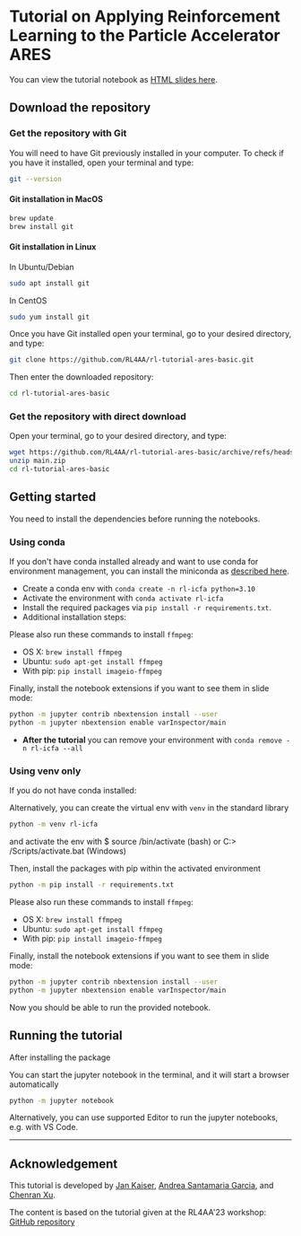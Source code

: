 # Tutorial on Applying Reinforcement Learning to the Particle Accelerator ARES

You can view the tutorial notebook as [HTML slides here](https://RL4AA.github.io/rl-tutorial-ares-basic/slides.html#/).


## Download the repository

### Get the repository with Git

You will need to have Git previously installed in your computer.
To check if you have it installed, open your terminal and type:

``` bash
git --version
```

#### Git installation in MacOS

``` bash
brew update
brew install git
```

#### Git installation in Linux

In Ubuntu/Debian

``` bash
sudo apt install git
```

In CentOS

``` bash
sudo yum install git
```

Once you have Git installed open your terminal, go to your desired directory, and type:

``` bash
git clone https://github.com/RL4AA/rl-tutorial-ares-basic.git
```

Then enter the downloaded repository:
``` bash
cd rl-tutorial-ares-basic
```

### Get the repository with direct download

Open your terminal, go to your desired directory, and type:

``` bash
wget https://github.com/RL4AA/rl-tutorial-ares-basic/archive/refs/heads/main.zip
unzip main.zip
cd rl-tutorial-ares-basic
```

## Getting started

You need to install the dependencies before running the notebooks.

### Using conda

If you don't have conda installed already and want to use conda for environment management, you can install the miniconda as [described here](https://docs.conda.io/projects/miniconda/en/latest/miniconda-install.html).

- Create a conda env with `conda create -n rl-icfa python=3.10`
- Activate the environment with `conda activate rl-icfa`
- Install the required packages via `pip install -r requirements.txt`.
- Additional installation steps:

Please also run these commands to install `ffmpeg`:
- OS X: `brew install ffmpeg`
- Ubuntu: `sudo apt-get install ffmpeg`
- With pip: `pip install imageio-ffmpeg`

Finally, install the notebook extensions if you want to see them in slide mode:
```bash
python -m jupyter contrib nbextension install --user
python -m jupyter nbextension enable varInspector/main
```

- **After the tutorial** you can remove your environment with `conda remove -n rl-icfa --all`

### Using venv only

If you do not have conda installed:

Alternatively, you can create the virtual env with `venv` in the standard library

```bash
python -m venv rl-icfa
```

and activate the env with $ source <venv>/bin/activate (bash) or C:> <venv>/Scripts/activate.bat (Windows)

Then, install the packages with pip within the activated environment

```bash
python -m pip install -r requirements.txt
```

Please also run these commands to install `ffmpeg`:
- OS X: `brew install ffmpeg`
- Ubuntu: `sudo apt-get install ffmpeg`
- With pip: `pip install imageio-ffmpeg`

Finally, install the notebook extensions if you want to see them in slide mode:
```bash
python -m jupyter contrib nbextension install --user
python -m jupyter nbextension enable varInspector/main
```

Now you should be able to run the provided notebook.

## Running the tutorial

After installing the package

You can start the jupyter notebook in the terminal, and it will start a browser automatically

```bash
python -m jupyter notebook
```

Alternatively, you can use supported Editor to run the jupyter notebooks, e.g. with VS Code.

---

## Acknowledgement

This tutorial is developed by [Jan Kaiser](https://github.com/jank324), [Andrea Santamaria Garcia](https://github.com/ansantam), and [Chenran Xu](https://github.com/cr-xu).

The content is based on the tutorial given at the RL4AA'23 workshop: [GitHub repository](https://github.com/RL4AA/RL4AA23)
